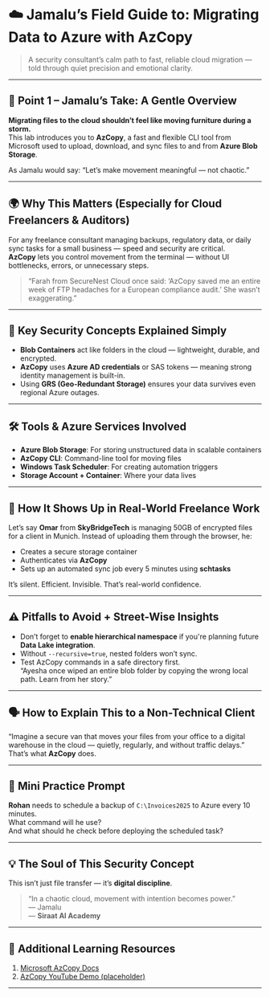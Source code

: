 
# ☁️ Jamalu’s Field Guide to: Migrating Data to Azure with AzCopy

> A security consultant’s calm path to fast, reliable cloud migration — told through quiet precision and emotional clarity.

---

## 📘 Point 1 – Jamalu’s Take: A Gentle Overview

**Migrating files to the cloud shouldn’t feel like moving furniture during a storm.**  
This lab introduces you to **AzCopy**, a fast and flexible CLI tool from Microsoft used to upload, download, and sync files to and from **Azure Blob Storage**. 

As Jamalu would say: “Let’s make movement meaningful — not chaotic.”

---

## 🌍 Why This Matters (Especially for Cloud Freelancers & Auditors)

For any freelance consultant managing backups, regulatory data, or daily sync tasks for a small business — speed and security are critical.  
**AzCopy** lets you control movement from the terminal — without UI bottlenecks, errors, or unnecessary steps.

> “Farah from SecureNest Cloud once said: ‘AzCopy saved me an entire week of FTP headaches for a European compliance audit.’ She wasn’t exaggerating.”

---

## 🔐 Key Security Concepts Explained Simply

- **Blob Containers** act like folders in the cloud — lightweight, durable, and encrypted.
- **AzCopy** uses **Azure AD credentials** or SAS tokens — meaning strong identity management is built-in.
- Using **GRS (Geo-Redundant Storage)** ensures your data survives even regional Azure outages.

---

## 🛠 Tools & Azure Services Involved

- **Azure Blob Storage**: For storing unstructured data in scalable containers
- **AzCopy CLI**: Command-line tool for moving files
- **Windows Task Scheduler**: For creating automation triggers
- **Storage Account + Container**: Where your data lives

---

## 💼 How It Shows Up in Real-World Freelance Work

Let’s say **Omar** from **SkyBridgeTech** is managing 50GB of encrypted files for a client in Munich. Instead of uploading them through the browser, he:

- Creates a secure storage container
- Authenticates via **AzCopy**
- Sets up an automated sync job every 5 minutes using **schtasks**

It’s silent. Efficient. Invisible. That’s real-world confidence.

---

## ⚠️ Pitfalls to Avoid + Street-Wise Insights

- Don’t forget to **enable hierarchical namespace** if you're planning future **Data Lake integration**.
- Without `--recursive=true`, nested folders won’t sync.
- Test AzCopy commands in a safe directory first.  
  “Ayesha once wiped an entire blob folder by copying the wrong local path. Learn from her story.”

---

## 🗣️ How to Explain This to a Non-Technical Client

“Imagine a secure van that moves your files from your office to a digital warehouse in the cloud — quietly, regularly, and without traffic delays.”  
That’s what **AzCopy** does.

---

## 🧠 Mini Practice Prompt

**Rohan** needs to schedule a backup of `C:\Invoices2025` to Azure every 10 minutes.  
What command will he use?  
And what should he check before deploying the scheduled task?

---

## 💡 The Soul of This Security Concept

This isn’t just file transfer — it’s **digital discipline**.

> “In a chaotic cloud, movement with intention becomes power.”  
> — Jamalu  
> — **Siraat AI Academy**

---

## 🔗 Additional Learning Resources

1. [Microsoft AzCopy Docs](https://learn.microsoft.com/en-us/azure/storage/common/storage-use-azcopy-v10)
2. [AzCopy YouTube Demo (placeholder)](https://youtube.com/example)

---

